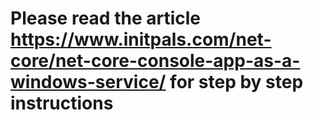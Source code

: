 # Please read the article https://www.initpals.com/net-core/net-core-console-app-as-a-windows-service/ for step by step instructions
